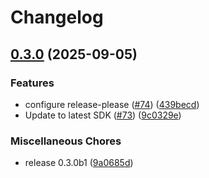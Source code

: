 # Changelog

## [0.3.0](https://github.com/b-long/opentdf-python-sdk/compare/otdf-python-v0.3.0...otdf-python-v0.3.0) (2025-09-05)


### Features

* configure release-please ([#74](https://github.com/b-long/opentdf-python-sdk/issues/74)) ([439becd](https://github.com/b-long/opentdf-python-sdk/commit/439becd82a5faf834a190516b64e21aa331c0176))
* Update to latest SDK ([#73](https://github.com/b-long/opentdf-python-sdk/issues/73)) ([9c0329e](https://github.com/b-long/opentdf-python-sdk/commit/9c0329ec76d4dea53ac66b5342d3cce6ec249d58))


### Miscellaneous Chores

* release 0.3.0b1 ([9a0685d](https://github.com/b-long/opentdf-python-sdk/commit/9a0685d68604892134995e0e3f6a574fb8b6cda0))
